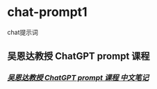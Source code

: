 # chat-prompt1
chat提示词

## 吴恩达教授 ChatGPT prompt 课程
### *[吴恩达教授 ChatGPT prompt 课程 中文笔记](https://github.com/luoluodeshu/chat-prompt1/blob/main/new.ipynb)*
